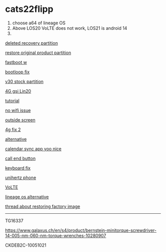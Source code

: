 # cats22flipp

1. choose a64 of lineage OS
2. Above LOS20 VoLTE does not work, LOS21 is android 14
3. 

[deleted recovery partition](https://xdaforums.com/t/cat-s22-flip-installing-gsi-rom.4660690/post-89493684)

[restore original product partition](https://xdaforums.com/t/cat-s22-flip-installing-gsi-rom.4660690/post-89508654)

[fastboot w](https://xdaforums.com/t/cat-s22-flip-installing-gsi-rom.4660690/post-89509140)

[bootloop fix](https://xdaforums.com/t/cat-s22-flip-installing-gsi-rom.4660690/post-89511504)

[v30 stock partition](https://xdaforums.com/t/cat-s22-flip-installing-gsi-rom.4660690/post-89511706)

[4G gsi Lin20](https://xdaforums.com/t/cat-s22-flip-installing-gsi-rom.4660690/post-89532630)

[tutorial](https://xdaforums.com/t/cat-s22-flip-installing-gsi-rom.4660690/post-89534536)

[no wifi issue](https://xdaforums.com/t/cat-s22-flip-no-wifi-after-rooting.4630637/)

[outside screen](https://github.com/B-CyberFunker/CATS22Present/releases)

[4g fix 2](https://xdaforums.com/t/cat-s22-flip-installing-gsi-rom.4660690/post-89563371)

[alternative](https://xdaforums.com/t/cat-s22-flip-installing-gsi-rom.4660690/post-89563781)

[calendar sync app yoo nice](https://www.reddit.com/r/PrivacyGuides/comments/uowae6/why_davx5_in_not_recommended_in_calendar_contact/)

[call end button](https://xdaforums.com/t/cat-s22-flip-installing-gsi-rom.4660690/post-89575186)

[keyboard fix](https://xdaforums.com/t/cat-s22-flip-installing-gsi-rom.4660690/post-89722022)

[unihertz phone](https://www.unihertz.com/products/jelly-star?variant=43998790484207)

[VoLTE](https://github.com/ponces/treble_build_pe#:~:text=If%20you%20have%20a%20non%2DSamsung%20device%20with%20a%20Qualcomm%20chipset%20and%20VoLTE%20isn%27t%20working%20with%20the%20default%20IMS%20package%20provided%20by%20Treble%20App%2C%20try%20installing%20this%20alternative%20IMS%20package.)

[lineage os alternative](https://github.com/phhusson/treble_experimentations/releases)

[thread about restoring factory image](https://xdaforums.com/t/cat-s22-flip-revert-to-stock.4626603/)


---

TG16337

https://www.galaxus.ch/en/s4/product/bernstein-minitorque-screwdriver-14-005-nm-060-nm-torque-wrenches-10280907

CKDEB2C-10051021

